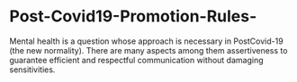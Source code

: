 # Post-Covid19-Promotion-Rules-
Mental health is a question whose approach is necessary in PostCovid-19 (the new normality). There are many aspects among them assertiveness to guarantee efficient and respectful communication without damaging sensitivities.
